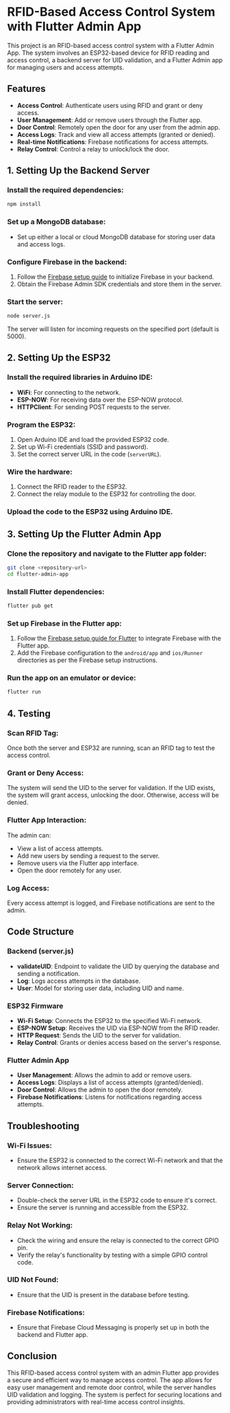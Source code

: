 # RFID-Based Access Control System with Flutter Admin App

This project is an RFID-based access control system with a Flutter Admin App. The system involves an ESP32-based device for RFID reading and access control, a backend server for UID validation, and a Flutter Admin app for managing users and access attempts.

## Features

- **Access Control**: Authenticate users using RFID and grant or deny access.
- **User Management**: Add or remove users through the Flutter app.
- **Door Control**: Remotely open the door for any user from the admin app.
- **Access Logs**: Track and view all access attempts (granted or denied).
- **Real-time Notifications**: Firebase notifications for access attempts.
- **Relay Control**: Control a relay to unlock/lock the door.

## 1. Setting Up the Backend Server

### Install the required dependencies:

```bash
npm install
```

### Set up a MongoDB database:

- Set up either a local or cloud MongoDB database for storing user data and access logs.

### Configure Firebase in the backend:

1. Follow the [Firebase setup guide](https://firebase.google.com/docs/admin/setup) to initialize Firebase in your backend.
2. Obtain the Firebase Admin SDK credentials and store them in the server.

### Start the server:

```bash
node server.js
```

The server will listen for incoming requests on the specified port (default is 5000).

## 2. Setting Up the ESP32

### Install the required libraries in Arduino IDE:
- **WiFi**: For connecting to the network.
- **ESP-NOW**: For receiving data over the ESP-NOW protocol.
- **HTTPClient**: For sending POST requests to the server.

### Program the ESP32:
1. Open Arduino IDE and load the provided ESP32 code.
2. Set up Wi-Fi credentials (SSID and password).
3. Set the correct server URL in the code (`serverURL`).

### Wire the hardware:
1. Connect the RFID reader to the ESP32.
2. Connect the relay module to the ESP32 for controlling the door.

### Upload the code to the ESP32 using Arduino IDE.

## 3. Setting Up the Flutter Admin App

### Clone the repository and navigate to the Flutter app folder:

```bash
git clone <repository-url>
cd flutter-admin-app
```

### Install Flutter dependencies:

```bash
flutter pub get
```

### Set up Firebase in the Flutter app:

1. Follow the [Firebase setup guide for Flutter](https://firebase.flutter.dev/docs/overview) to integrate Firebase with the Flutter app.
2. Add the Firebase configuration to the `android/app` and `ios/Runner` directories as per the Firebase setup instructions.

### Run the app on an emulator or device:

```bash
flutter run
```

## 4. Testing

### Scan RFID Tag:
Once both the server and ESP32 are running, scan an RFID tag to test the access control.

### Grant or Deny Access:
The system will send the UID to the server for validation. If the UID exists, the system will grant access, unlocking the door. Otherwise, access will be denied.

### Flutter App Interaction:
The admin can:
- View a list of access attempts.
- Add new users by sending a request to the server.
- Remove users via the Flutter app interface.
- Open the door remotely for any user.

### Log Access:
Every access attempt is logged, and Firebase notifications are sent to the admin.

## Code Structure

### Backend (server.js)
- **validateUID**: Endpoint to validate the UID by querying the database and sending a notification.
- **Log**: Logs access attempts in the database.
- **User**: Model for storing user data, including UID and name.

### ESP32 Firmware
- **Wi-Fi Setup**: Connects the ESP32 to the specified Wi-Fi network.
- **ESP-NOW Setup**: Receives the UID via ESP-NOW from the RFID reader.
- **HTTP Request**: Sends the UID to the server for validation.
- **Relay Control**: Grants or denies access based on the server's response.

### Flutter Admin App
- **User Management**: Allows the admin to add or remove users.
- **Access Logs**: Displays a list of access attempts (granted/denied).
- **Door Control**: Allows the admin to open the door remotely.
- **Firebase Notifications**: Listens for notifications regarding access attempts.

## Troubleshooting

### Wi-Fi Issues:
- Ensure the ESP32 is connected to the correct Wi-Fi network and that the network allows internet access.

### Server Connection:
- Double-check the server URL in the ESP32 code to ensure it's correct.
- Ensure the server is running and accessible from the ESP32.

### Relay Not Working:
- Check the wiring and ensure the relay is connected to the correct GPIO pin.
- Verify the relay's functionality by testing with a simple GPIO control code.

### UID Not Found:
- Ensure that the UID is present in the database before testing.

### Firebase Notifications:
- Ensure that Firebase Cloud Messaging is properly set up in both the backend and Flutter app.

## Conclusion

This RFID-based access control system with an admin Flutter app provides a secure and efficient way to manage access control. The app allows for easy user management and remote door control, while the server handles UID validation and logging. The system is perfect for securing locations and providing administrators with real-time access control insights.


